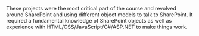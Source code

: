 These projects were the most critical part of the course and revolved around SharePoint and using different object models to talk to SharePoint. It required a fundamental knowledge of SharePoint objects as well as experience with HTML/CSS/JavaScript/C#/ASP.NET to make things work. 
